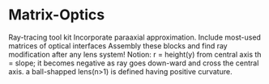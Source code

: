 # Matrix-Optics
Ray-tracing tool kit
Incorporate paraaxial approximation.
Include most-used matrices of optical interfaces
Assembly these blocks and find ray modification after any lens system!
Notion:
r = height(y) from central axis
th = slope; it becomes negative as ray goes down-ward and cross the central axis.
a ball-shapped lens(n>1) is defined having positive curvature.
